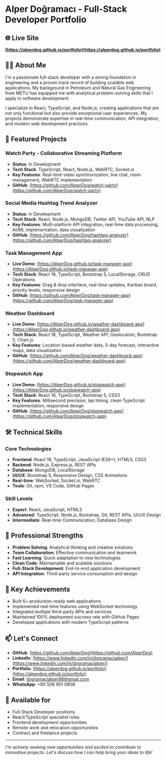 # Alper Doğramacı - Full-Stack Developer Portfolio

## 🌐 Live Site

**[https://alperdog.github.io/portfolio](https://alperdog.github.io/portfolio)**

## 👨‍💻 About Me

I'm a passionate full-stack developer with a strong foundation in engineering and a proven track record of building scalable web applications. My background in Petroleum and Natural Gas Engineering from METU has equipped me with analytical problem-solving skills that I apply to software development.

I specialize in React, TypeScript, and Node.js, creating applications that are not only functional but also provide exceptional user experiences. My projects demonstrate expertise in real-time communication, API integration, and modern web development practices.

## 🚀 Featured Projects

### Watch Party - Collaborative Streaming Platform

- **Status**: In Development
- **Tech Stack**: TypeScript, React, Node.js, WebRTC, Socket.io
- **Key Features**: Real-time video synchronization, live chat, room management, WebRTC implementation
- **GitHub**: [https://github.com/AlperDog/watch-party](https://github.com/AlperDog/watch-party)

### Social Media Hashtag Trend Analyzer

- **Status**: In Development
- **Tech Stack**: React, Node.js, MongoDB, Twitter API, YouTube API, NLP
- **Key Features**: Multi-platform API integration, real-time data processing, AI/ML implementation, data visualization
- **GitHub**: [https://github.com/AlperDog/hashtag-analyzer](https://github.com/AlperDog/hashtag-analyzer)

### Task Management App

- **Live Demo**: [https://AlperDog.github.io/task-manager-app](https://AlperDog.github.io/task-manager-app)
- **Tech Stack**: React 18, TypeScript, Bootstrap 5, LocalStorage, CRUD Operations
- **Key Features**: Drag & drop interface, real-time updates, Kanban board, priority levels, responsive design
- **GitHub**: [https://github.com/AlperDog/task-manager-app](https://github.com/AlperDog/task-manager-app)

### Weather Dashboard

- **Live Demo**: [https://AlperDog.github.io/weather-dashboard-app](https://AlperDog.github.io/weather-dashboard-app)
- **Tech Stack**: React 18, TypeScript, Weather API, Geolocation, Bootstrap 5, Chart.js
- **Key Features**: Location-based weather data, 5-day forecast, interactive maps, data visualization
- **GitHub**: [https://github.com/AlperDog/weather-dashboard-app](https://github.com/AlperDog/weather-dashboard-app)

### Stopwatch App

- **Live Demo**: [https://AlperDog.github.io/stopwatch-app](https://AlperDog.github.io/stopwatch-app)
- **Tech Stack**: React 18, TypeScript, Bootstrap 5, CSS3
- **Key Features**: Millisecond precision, lap timing, clean TypeScript implementation, responsive design
- **GitHub**: [https://github.com/AlperDog/stopwatch-app](https://github.com/AlperDog/stopwatch-app)

## 🛠️ Technical Skills

### Core Technologies

- **Frontend**: React 18, TypeScript, JavaScript (ES6+), HTML5, CSS3
- **Backend**: Node.js, Express.js, REST APIs
- **Database**: MongoDB, LocalStorage
- **UI/UX**: Bootstrap 5, Responsive Design, CSS Animations
- **Real-time**: WebSocket, Socket.io, WebRTC
- **Tools**: Git, npm, VS Code, GitHub Pages

### Skill Levels

- **Expert**: React, JavaScript, HTML5
- **Advanced**: TypeScript, Node.js, Bootstrap, Git, REST APIs, UI/UX Design
- **Intermediate**: Real-time Communication, Database Design

## 💼 Professional Strengths

- **Problem Solving**: Analytical thinking and creative solutions
- **Team Collaboration**: Effective communication and teamwork
- **Fast Learning**: Quick adaptation to new technologies
- **Clean Code**: Maintainable and scalable solutions
- **Full-Stack Development**: End-to-end application development
- **API Integration**: Third-party service consumption and design

## 🎯 Key Achievements

- Built 6+ production-ready web applications
- Implemented real-time features using WebSocket technology
- Integrated multiple third-party APIs and services
- Maintained 100% deployment success rate with GitHub Pages
- Developed applications with modern TypeScript patterns

## 📫 Let's Connect

- **GitHub**: [https://github.com/AlperDog](https://github.com/AlperDog)
- **LinkedIn**: [https://www.linkedin.com/in/dogramacialper/](https://www.linkedin.com/in/dogramacialper/)
- **Portfolio**: [https://alperdog.github.io/portfolio](https://alperdog.github.io/portfolio)
- **Email**: dogramacialper98@gmail.com
- **WhatsApp**: +90 506 951 0808

## 🎯 Available for

- Full-Stack Developer positions
- React/TypeScript specialist roles
- Frontend development opportunities
- Remote work and relocation opportunities
- Contract and freelance projects

---

_I'm actively seeking new opportunities and excited to contribute to innovative projects. Let's discuss how I can help bring your ideas to life!_
